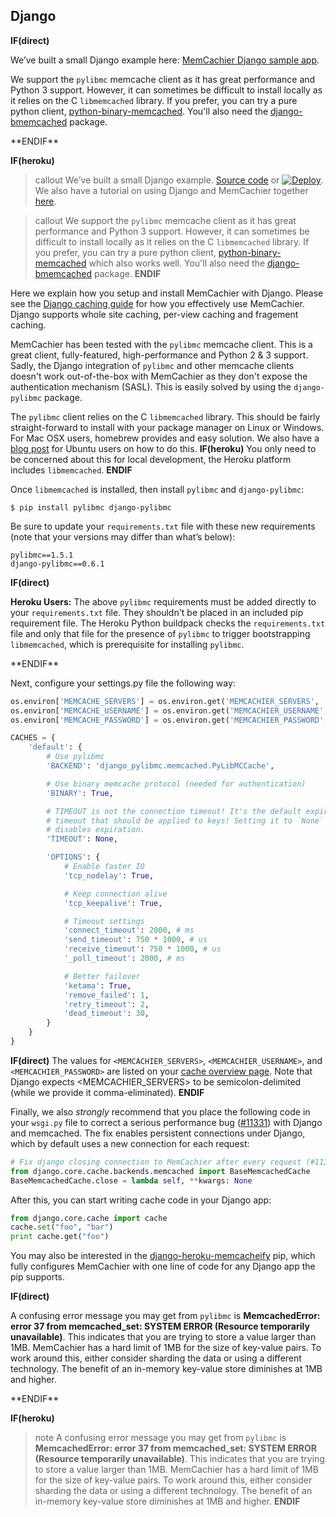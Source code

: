 
## Django

**IF(direct)**
<p class="alert alert-info">
We’ve built a small Django example here:
<a href="https://github.com/memcachier/examples-django">MemCachier Django sample app</a>.
</p>

<p class="alert alert-info">
We support the <code>pylibmc</code> memcache client as it has great performance
and Python 3 support. However, it can sometimes be difficult to install locally
as it relies on the C <code>libmemcached</code> library. If you prefer, you can
try a pure python client, <a
href="https://github.com/jaysonsantos/python-binary-memcached">python-binary-memcached</a>.
You'll also need the <a
href="https://github.com/jaysonsantos/django-bmemcached">django-bmemcached</a>
package.
</p>
**ENDIF**

**IF(heroku)**
>callout
>We’ve built a small Django example.
><a class="github-source-code" href="http://github.com/memcachier/examples-django">Source code</a> or
>[![Deploy](https://www.herokucdn.com/deploy/button.png)](https://heroku.com/deploy?template=http://github.com/memcachier/examples-django).
><br>
>We also have a tutorial on using Django and MemCachier together
>[here](https://devcenter.heroku.com/articles/django-memcache).

>callout
>We support the `pylibmc` memcache client as it has great performance and
>Python 3 support. However, it can sometimes be difficult to install locally as
>it relies on the C `libmemcached` library. If you prefer, you can try a pure
>python client,
>[python-binary-memcached](https://github.com/jaysonsantos/python-binary-memcached)
>which also works well. You'll also need the
>[django-bmemcached](ttps://github.com/jaysonsantos/django-bmemcached) package.
**ENDIF**

Here we explain how you setup and install MemCachier with Django. Please
see the [Django caching
guide](https://docs.djangoproject.com/en/dev/topics/cache/#the-per-site-cache)
for how you effectively use MemCachier. Django supports
whole site caching, per-view caching and fragement caching.

MemCachier has been tested with the `pylibmc` memcache client. This is a great
client, fully-featured, high-performance and Python 2 & 3 support. Sadly, the
Django integration of `pylibmc` and other memcache clients doesn't work
out-of-the-box with MemCachier as they don't expose the authentication
mechanism (SASL). This is easily solved by using the `django-pylibmc` package.

The `pylibmc` client relies on the C `libmemcached` library. This should be
fairly straight-forward to install with your package manager on Linux or
Windows. For Mac OSX users, homebrew provides and easy solution. We also have a
[blog post](http://blog.memcachier.com/2014/11/05/ubuntu-libmemcached-and-sasl-support/)
for Ubuntu users on how to do this.
**IF(heroku)**
You only need to be concerned about this for local development, the Heroku
platform includes `libmemcached`.
**ENDIF**

Once `libmemcached` is installed, then install `pylibmc` and `django-pylibmc`:

```term
$ pip install pylibmc django-pylibmc
```

Be sure to update your `requirements.txt` file with these new requirements
(note that your versions may differ than what’s below):

```text
pylibmc==1.5.1
django-pylibmc==0.6.1
```

**IF(direct)**
<p class="alert alert-info">
<b>Heroku Users:</b> The above <code>pylibmc</code> requirements must be added
directly to your <code>requirements.txt</code> file. They shouldn't be placed
in an included pip requirement file. The Heroku Python buildpack checks the
<code>requirements.txt</code> file and only that file for the presence of
<code>pylibmc</code> to trigger bootstrapping <code>libmemcached</code>, which
is prerequisite for installing <code>pylibmc</code>.
</p>
**ENDIF**

Next, configure your settings.py file the following way:

```python
os.environ['MEMCACHE_SERVERS'] = os.environ.get('MEMCACHIER_SERVERS', '').replace(',', ';')
os.environ['MEMCACHE_USERNAME'] = os.environ.get('MEMCACHIER_USERNAME', '')
os.environ['MEMCACHE_PASSWORD'] = os.environ.get('MEMCACHIER_PASSWORD', '')

CACHES = {
    'default': {
        # Use pylibmc
        'BACKEND': 'django_pylibmc.memcached.PyLibMCCache',

        # Use binary memcache protocol (needed for authentication)
        'BINARY': True,

        # TIMEOUT is not the connection timeout! It's the default expiration
        # timeout that should be applied to keys! Setting it to `None`
        # disables expiration.
        'TIMEOUT': None,

        'OPTIONS': {
            # Enable faster IO
            'tcp_nodelay': True,

            # Keep connection alive
            'tcp_keepalive': True,

            # Timeout settings
            'connect_timeout': 2000, # ms
            'send_timeout': 750 * 1000, # us
            'receive_timeout': 750 * 1000, # us
            '_poll_timeout': 2000, # ms

            # Better failover
            'ketama': True,
            'remove_failed': 1,
            'retry_timeout': 2,
            'dead_timeout': 30,
        }
    }
}
```

**IF(direct)**
The values for `<MEMCACHIER_SERVERS>`, `<MEMCACHIER_USERNAME>`, and
`<MEMCACHIER_PASSWORD>` are listed on your [cache overview
page](https://www.memcachier.com/caches). Note that Django expects
<MEMCACHIER_SERVERS> to be semicolon-delimited (while we provide it
comma-eliminated).
**ENDIF**

Finally, we also *strongly* recommend that you place the following
code in your `wsgi.py` file to correct a serious performance bug
([#11331](https://code.djangoproject.com/ticket/11331)) with Django
and memcached. The fix enables persistent connections under Django,
which by default uses a new connection for each request:

```python
# Fix django closing connection to MemCachier after every request (#11331)
from django.core.cache.backends.memcached import BaseMemcachedCache
BaseMemcachedCache.close = lambda self, **kwargs: None
```

After this, you can start writing cache code in your Django app:

```python
from django.core.cache import cache
cache.set("foo", "bar")
print cache.get("foo")
```

You may also be interested in the
[django-heroku-memcacheify](http://github.com/rdegges/django-heroku-memcacheify)
pip, which fully configures MemCachier with one line of code for any Django app
the pip supports.

**IF(direct)**
<p class="alert alert-info">
A confusing error message you may get from <code>pylibmc</code> is
<b>MemcachedError: error 37 from memcached_set: SYSTEM ERROR (Resource
temporarily unavailable)</b>. This indicates that you are trying to store a
value larger than 1MB. MemCachier has a hard limit of 1MB for the size of
key-value pairs. To work around this, either consider sharding the data or
using a different technology. The benefit of an in-memory key-value store
diminishes at 1MB and higher.
</p>
**ENDIF**

**IF(heroku)**
>note
>A confusing error message you may get from `pylibmc` is
>**MemcachedError: error 37 from memcached_set: SYSTEM ERROR (Resource
>temporarily unavailable)**. This indicates that you are trying to
>store a value larger than 1MB. MemCachier has a hard limit of 1MB for
>the size of key-value pairs. To work around this, either consider
>sharding the data or using a different technology. The benefit of an
>in-memory key-value store diminishes at 1MB and higher.
**ENDIF**
